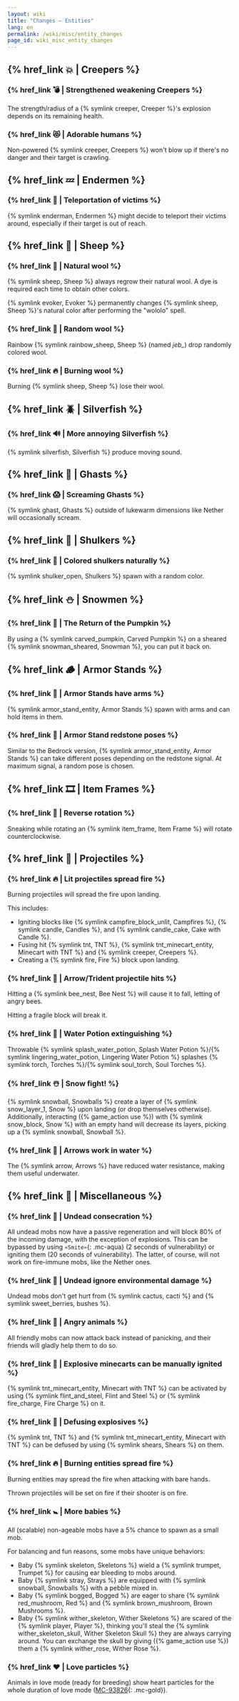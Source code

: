 ```yaml
---
layout: wiki
title: "Changes — Entities"
lang: en
permalink: /wiki/misc/entity_changes
page_id: wiki_misc_entity_changes
---
```


## {% href_link 💥 | Creepers %}

### {% href_link 💣️ | Strengthened weakening Creepers %}
The strength/radius of a {% symlink creeper, Creeper %}'s explosion depends on its remaining health.

### {% href_link 😻 | Adorable humans %}
Non-powered {% symlink creeper, Creepers %} won't blow up if there's no danger and their target is crawling.


## {% href_link 💤 | Endermen %}

### {% href_link 🔄 | Teleportation of victims %}
{% symlink enderman, Endermen %} might decide to teleport their victims around, especially if their target is out of reach.


## {% href_link 🐑 | Sheep %}

### {% href_link 👕 | Natural wool %}
{% symlink sheep, Sheep %} always regrow their natural wool. A dye is required each time to obtain other colors.

{% symlink evoker, Evoker %} permanently changes {% symlink sheep, Sheep %}'s natural color after performing the "wololo" spell.

### {% href_link 🌈 | Random wool %}
Rainbow {% symlink rainbow_sheep, Sheep %} (named _jeb\__) drop randomly colored wool.

### {% href_link 🔥 | Burning wool %}
Burning {% symlink sheep, Sheep %} lose their wool.


## {% href_link 🪲 | Silverfish %}

### {% href_link 🔊 | More annoying Silverfish %}
{% symlink silverfish, Silverfish %} produce moving sound.


## {% href_link 🎈 | Ghasts %}

### {% href_link 😱 | Screaming Ghasts %}
{% symlink ghast, Ghasts %} outside of lukewarm dimensions like Nether will occasionally scream.


## {% href_link 🐚 | Shulkers %}

### {% href_link 🌈 | Colored shulkers naturally %}
{% symlink shulker_open, Shulkers %} spawn with a random color.


## {% href_link ⛄ | Snowmen %}

### {% href_link 🎃 | The Return of the Pumpkin %}
By using a {% symlink carved_pumpkin, Carved Pumpkin %} on a sheared {% symlink snowman_sheared, Snowman %}, you can put it back on.


## {% href_link 🪵 | Armor Stands %}

### {% href_link 🧰 | Armor Stands have arms %}
{% symlink armor_stand_entity, Armor Stands %} spawn with arms and can hold items in them.

### {% href_link 🤸 | Armor Stand redstone poses %}
Similar to the Bedrock version, {% symlink armor_stand_entity, Armor Stands %} can take different poses depending on the redstone signal. At maximum signal, a random pose is chosen.


## {% href_link 🎞️ | Item Frames %}

### {% href_link 🔄 | Reverse rotation %}
Sneaking while rotating an {% symlink item_frame, Item Frame %} will rotate counterclockwise.


## {% href_link 🏹 | Projectiles %}

### {% href_link 🔥 | Lit projectiles spread fire %}
Burning projectiles will spread the fire upon landing.

This includes:
- Igniting blocks like {% symlink campfire_block_unlit, Campfires %}, {% symlink candle, Candles %}, and {% symlink candle_cake, Cake with Candle %}.
- Fusing hit {% symlink tnt, TNT %}, {% symlink tnt_minecart_entity, Minecart with TNT %} and {% symlink creeper, Creepers %}.
- Creating a {% symlink fire, Fire %} block upon landing.

### {% href_link 🎯 | Arrow/Trident projectile hits %}
Hitting a {% symlink bee_nest, Bee Nest %} will cause it to fall, letting of angry bees.

Hitting a fragile block will break it.

### {% href_link 🧯 | Water Potion extinguishing %}
Throwable {% symlink splash_water_potion, Splash Water Potion %}/{% symlink lingering_water_potion, Lingering Water Potion %} splashes {% symlink torch, Torches %}/{% symlink soul_torch, Soul Torches %}.

### {% href_link ☃️ | Snow fight! %}
{% symlink snowball, Snowballs %} create a layer of {% symlink snow_layer_1, Snow %} upon landing (or drop themselves otherwise). Additionally, interacting ({% game_action use %}) with {% symlink snow_block, Snow %} with an empty hand will decrease its layers, picking up a {% symlink snowball, Snowball %}.

### {% href_link 🏹 | Arrows work in water %}
The {% symlink arrow, Arrows %} have reduced water resistance, making them useful underwater.


## {% href_link 🧩 | Miscellaneous %}

### {% href_link 🧟 | Undead consecration %}
All undead mobs now have a passive regeneration and will block 80% of the incoming damage, with the exception of explosions. This can be bypassed by using `«Smite»`{: .mc-aqua} (2 seconds of vulnerability) or igniting them (20 seconds of vulnerability). The latter, of course, will not work on fire-immune mobs, like the Nether ones.

### {% href_link 🧟 | Undead ignore environmental damage %}
Undead mobs don't get hurt from {% symlink cactus, cacti %} and {% symlink sweet_berries, bushes %}.

### {% href_link 💢 | Angry animals %}
All friendly mobs can now attack back instead of panicking, and their friends will gladly help them to do so.

### {% href_link 🧨 | Explosive minecarts can be manually ignited %}
{% symlink tnt_minecart_entity, Minecart with TNT %} can be activated by using {% symlink flint_and_steel, Flint and Steel %} or {% symlink fire_charge, Fire Charge %} on it.

### {% href_link 🎇 | Defusing explosives %}
{% symlink tnt, TNT %} and {% symlink tnt_minecart_entity, Minecart with TNT %} can be defused by using {% symlink shears, Shears %} on them.

### {% href_link 🔥 | Burning entities spread fire %}
Burning entities may spread the fire when attacking with bare hands.

Thrown projectiles will be set on fire if their shooter is on fire.

### {% href_link 🚼️ | More babies %}
All (scalable) non-ageable mobs have a 5% chance to spawn as a small mob.

For balancing and fun reasons, some mobs have unique behaviors:
- Baby {% symlink skeleton, Skeletons %} wield a {% symlink trumpet, Trumpet %} for causing ear bleeding to mobs around.
- Baby {% symlink stray, Strays %} are equipped with {% symlink snowball, Snowballs %} with a pebble mixed in.
- Baby {% symlink bogged, Bogged %} are eager to share {% symlink red_mushroom, Red %} and {% symlink brown_mushroom, Brown Mushrooms %}.
- Baby {% symlink wither_skeleton, Wither Skeletons %} are scared of the {% symlink player, Player %}, thinking you'll steal the {% symlink wither_skeleton_skull, Wither Skeleton Skull %} they are always carrying around. You can exchange the skull by giving ({% game_action use %}) them a {% symlink wither_rose, Wither Rose %}.

### {% href_link ❤️ | Love particles %}
Animals in love mode (ready for breeding) show heart particles for the whole duration of love mode ([MC-93826](https://bugs.mojang.com/browse/MC-93826){: .mc-gold}).

